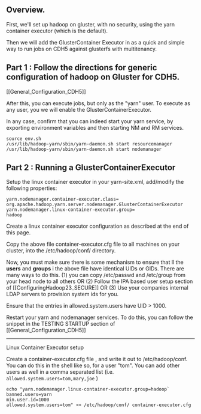 ## Overview.

First, we'll set up hadoop on gluster, with no security, using the yarn container executor (which is the default).

Then we will add the GlusterContainer Executor in as a quick and simple way to run jobs on CDH5 against glusterfs with multitenancy.

## Part 1 : Follow the directions for generic configuration of hadoop on Gluster for CDH5.

[[General_Configuration_CDH5]]

After this, you can execute jobs, but only as the "yarn" user.  To execute as any user, you we will enable the GlusterContainerExecutor.

In any case, confirm that you can indeed start your yarn service, by exporting environment variables and then starting NM and RM services.

    source env.sh
    /usr/lib/hadoop-yarn/sbin/yarn-daemon.sh start resourcemanager
    /usr/lib/hadoop-yarn/sbin/yarn-daemon.sh start nodemanager

## Part 2 : Running a GlusterContainerExecutor


Setup the linux container executor in your yarn-site.xml, add/modify the following properties:

    yarn.nodemanager.container-executor.class=        
    org.apache.hadoop.yarn.server.nodemanager.GlusterContainerExecutor   
    yarn.nodemanager.linux-container-executor.group=
    hadoop

Create a linux container executor configuration as described at the end of this page.

Copy the above file container-executor.cfg file to all machines on your cluster, into the /etc/hadoop/conf/ directory.

Now, you must make sure there is some mechanism to ensure that ll the **users** and **groups** i the above file have identical UIDs or GIDs.   There are many ways to do this.  (1) you can copy /etc/passwd and /etc/group from your head node to all others OR  (2) Follow the IPA based user setup section of  [[ConfiguringHadoop23_SECURE]] OR (3) Use your companies internal LDAP servers to provision system ids for you.    

Ensure that the entries in allowed.system.users have UID > 1000.  

Restart your yarn and nodemanager services.  To do this, you can follow the snippet in the TESTING STARTUP  section of  [[General_Configuration_CDH5]]

--------------------

Linux Container Executor setup

Create a container-executor.cfg file , and write it out to /etc/hadoop/conf.  You can do this in the shell like so, for a user "tom".  You can add other users as well in a comma separated list (i.e. `allowed.system.users=tom,mary,joe` )

    echo "yarn.nodemanager.linux-container-executor.group=hadoop`
    banned.users=yarn
    min.user.id=1000
    allowed.system.users=tom" >> /etc/hadoop/conf/ container-executor.cfg
